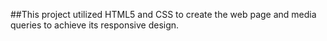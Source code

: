 ##This project utilized HTML5 and CSS to create the web page and media queries to achieve its responsive design.
